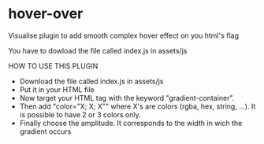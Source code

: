 # hover-over
 Visualise plugin to add smooth complex hover effect on you html's flag



You have to dowload the file called index.js in assets/js


HOW TO USE THIS PLUGIN

* Download the file called index.js in assets/js
* Put it in your HTML file
* Now target your HTML tag with the keyword "gradient-container".
* Then add "color="X; X; X"" where X's are colors (rgba, hex, string, ...). It is possible to have 2 or 3 colors only.
* Finally choose the amplitude. It corresponds to the width in wich the gradient occurs
